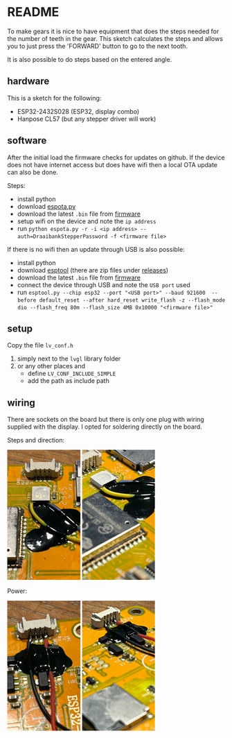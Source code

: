 # README #

To make gears it is nice to have equipment that does the steps needed for the number of teeth in 
the gear. This sketch calculates the steps and allows you to just press the 'FORWARD' 
button to go to the next tooth.

It is also possible to do steps based on the entered angle.

## hardware ##
This is a sketch for the following:
- ESP32-2432S028 (ESP32, display combo)
- Hanpose CL57 (but any stepper driver will work)

## software ##
After the initial load the firmware checks for updates on github. If the device does not have internet access but does have wifi then a local OTA update can also be done.

Steps:
- install python
- download [espota.py](https://github.com/esp8266/Arduino/blob/master/tools/espota.py)
- download the latest `.bin` file from [firmware](https://github.com/MilovdZee/DraaibankStepper-v2/tree/main/firmware)
- setup wifi on the device and note the `ip address`
- run `python espota.py -r -i <ip address> --auth=DraaibankStepperPassword -f <firmware file>`

If there is no wifi then an update through USB is also possible:
- install python
- download [esptool](https://github.com/espressif/esptool) (there are zip files under [releases](https://github.com/espressif/esptool/releases))
- download the latest `.bin` file from [firmware](https://github.com/MilovdZee/DraaibankStepper-v2/tree/main/firmware)
- connect the device through USB and note the `USB port` used
- run `esptool.py --chip esp32 --port "<USB port>" --baud 921600  --before default_reset --after hard_reset write_flash -z --flash_mode dio --flash_freq 80m --flash_size 4MB 0x10000 "<firmware file>"`

## setup ##
Copy the file `lv_conf.h`
1. simply next to the `lvgl` library folder
2. or any other places and
   - define `LV_CONF_INCLUDE_SIMPLE`
   - add the path as include path

## wiring ##
There are sockets on the board but there is only one plug with wiring supplied with the display. I opted for soldering directly on the board.

Steps and direction:

<img src="https://raw.githubusercontent.com/MilovdZee/DraaibankStepper-v2/main/images/Pulse_and_direction_1.jpeg" height=300/> <img src="https://raw.githubusercontent.com/MilovdZee/DraaibankStepper-v2/main/images/Pulse_and_direction_2.jpeg" height=300/>

Power:

<img src="https://raw.githubusercontent.com/MilovdZee/DraaibankStepper-v2/main/images/Power_1.jpeg" height=300/> <img src="https://raw.githubusercontent.com/MilovdZee/DraaibankStepper-v2/main/images/Power_2.jpeg" height=300/>